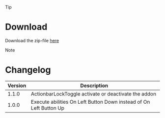 > [!TIP]
> # Download
> Download the zip-file [here](https://github.com/Makume/ReturnOfReckoning-AddOns/blob/main/OnKeyPress/OnKeyPress.zip)

> [!NOTE]
> # Changelog
> 
> | Version  | Description |
> | ------------- | ------------- |
> | 1.1.0  | ActionbarLockToggle activate or deactivate the addon |
> | 1.0.0  | Execute abilities On Left Button Down instead of  On Left Button Up |
